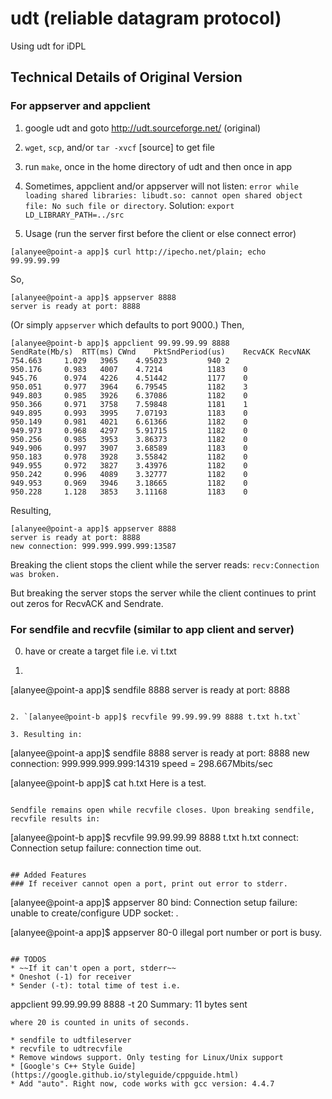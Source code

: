 udt (reliable datagram protocol)
=========================

Using udt for iDPL

## Technical Details of Original Version 

### For appserver and appclient

1. google udt and goto http://udt.sourceforge.net/ (original)
2. `wget`, `scp`, and/or `tar -xvcf` [source] to get file
3. run `make`, once in the home directory of udt and then once in app
4. Sometimes, appclient and/or appserver will not listen: `error while loading shared libraries: libudt.so: cannot open shared object file: No such file or directory`.
Solution: `export LD_LIBRARY_PATH=../src`


5. Usage (run the server first before the client or else connect  error)
```
[alanyee@point-a app]$ curl http://ipecho.net/plain; echo
99.99.99.99
```
So,
```
[alanyee@point-a app]$ appserver 8888
server is ready at port: 8888
```
(Or simply `appserver` which defaults to port 9000.) Then,
```
[alanyee@point-b app]$ appclient 99.99.99.99 8888
SendRate(Mb/s)	RTT(ms)	CWnd	PktSndPeriod(us)	RecvACK	RecvNAK
754.663		1.029	3965	4.95023			940	2
950.176		0.983	4007	4.7214			1183	0
945.76		0.974	4226	4.51442			1177	0
950.051		0.977	3964	6.79545			1182	3
949.803		0.985	3926	6.37086			1182	0
950.366		0.971	3758	7.59848			1181	1
949.895		0.993	3995	7.07193			1183	0
950.149		0.981	4021	6.61366			1182	0
949.973		0.968	4297	5.91715			1182	0
950.256		0.985	3953	3.86373			1182	0
949.906		0.997	3907	3.68589			1183	0
950.183		0.978	3928	3.55842			1182	0
949.955		0.972	3827	3.43976			1182	0
950.242		0.996	4089	3.32777			1182	0
949.953		0.969	3946	3.18665			1182	0
950.228		1.128	3853	3.11168			1183	0
```
Resulting,
```
[alanyee@point-a app]$ appserver 8888
server is ready at port: 8888
new connection: 999.999.999.999:13587
```

Breaking the client stops the client while the server reads:
`recv:Connection was broken.`

But breaking the server stops the server while the client continues to print 
out zeros for RecvACK and Sendrate.

### For sendfile and recvfile (similar to app client and server)

0. have or create a target file i.e. 
vi t.txt

1. ```
[alanyee@point-a app]$ sendfile 8888
server is ready at port: 8888
```

2. `[alanyee@point-b app]$ recvfile 99.99.99.99 8888 t.txt h.txt`

3. Resulting in:
```
[alanyee@point-a app]$ sendfile 8888
server is ready at port: 8888
new connection: 999.999.999.999:14319
speed = 298.667Mbits/sec

[alanyee@point-b app]$ cat h.txt
Here is a test.
```

Sendfile remains open while recvfile closes. Upon breaking sendfile, recvfile results in:
```
[alanyee@point-b app]$ recvfile 99.99.99.99 8888 t.txt h.txt
connect: Connection setup failure: connection time out.
```

## Added Features
### If receiver cannot open a port, print out error to stderr.
```
[alanyee@point-a app]$ appserver 80
bind: Connection setup failure: unable to create/configure UDP socket: .

[alanyee@point-a app]$ appserver 80-0
illegal port number or port is busy.

```

## TODOS
* ~~If it can't open a port, stderr~~
* Oneshot (-1) for receiver
* Sender (-t): total time of test i.e.
```
appclient 99.99.99.99 8888 -t 20 
Summary: 11 bytes sent
```
where 20 is counted in units of seconds.

* sendfile to udtfileserver
* recvfile to udtrecvfile
* Remove windows support. Only testing for Linux/Unix support
* [Google's C++ Style Guide](https://google.github.io/styleguide/cppguide.html)
* Add "auto". Right now, code works with gcc version: 4.4.7
